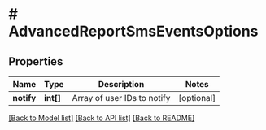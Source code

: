 # # AdvancedReportSmsEventsOptions

## Properties

Name | Type | Description | Notes
------------ | ------------- | ------------- | -------------
**notify** | **int[]** | Array of user IDs to notify | [optional]

[[Back to Model list]](../../README.md#models) [[Back to API list]](../../README.md#endpoints) [[Back to README]](../../README.md)
